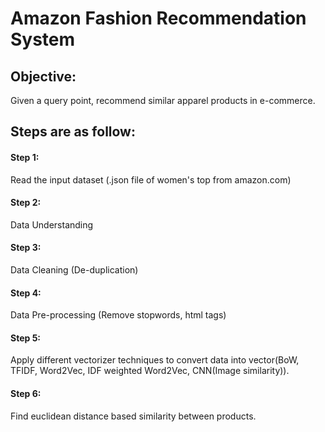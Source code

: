 # Amazon Fashion Recommendation System

## Objective:
Given a query point, recommend similar apparel products in e-commerce.

## Steps are as follow:

#### Step 1:
Read the input dataset (.json file of women's top from amazon.com)

#### Step 2:
Data Understanding

#### Step 3:
Data Cleaning (De-duplication)

#### Step 4:
Data Pre-processing (Remove stopwords, html tags)

#### Step 5:
Apply different vectorizer techniques to convert data into vector(BoW, TFIDF, Word2Vec, IDF weighted Word2Vec, CNN(Image similarity)).


#### Step 6:
Find euclidean distance based similarity between products.


